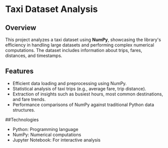 # Taxi Dataset Analysis

## Overview
This project analyzes a taxi dataset using **NumPy**, showcasing the library's efficiency in handling large datasets and performing complex numerical computations. The dataset includes information about trips, fares, distances, and timestamps.

## Features
- Efficient data loading and preprocessing using NumPy.
- Statistical analysis of taxi trips (e.g., average fare, trip distance).
- Extraction of insights such as busiest hours, most common destinations, and fare trends.
- Performance comparisons of NumPy against traditional Python data structures.

##Technologies
- Python: Programming language
- NumPy: Numerical computations
- Jupyter Notebook: For interactive analysis

